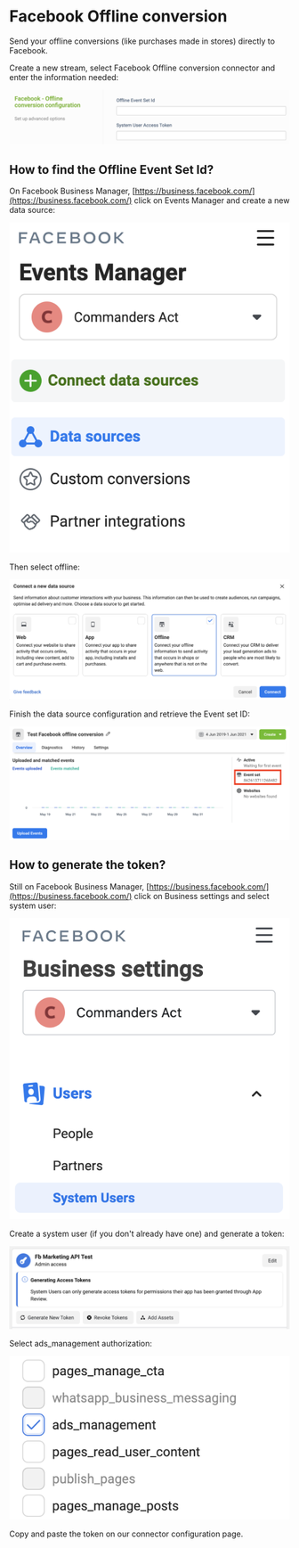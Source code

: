 # Facebook Offline conversion

Send your offline conversions (like purchases made in stores) directly to Facebook.

Create a new stream, select Facebook Offline conversion connector and enter the information needed:

![](<../../../.gitbook/assets/image (8) (1) (1).png>)

## How to find the Offline Event Set Id?

On Facebook Business Manager, [https://business.facebook.com/](https://business.facebook.com/) click on Events Manager and create a new data source:

![](<../../../.gitbook/assets/image (6) (1) (1) (1).png>)

Then select offline:

![](<../../../.gitbook/assets/image (7) (1) (1) (1) (1).png>)

Finish the data source configuration and retrieve the Event set ID:

![](<../../../.gitbook/assets/image (5) (1) (1) (1).png>)

## How to generate the token?

Still on Facebook Business Manager, [https://business.facebook.com/](https://business.facebook.com/) click on Business settings and select system user:

![](<../../../.gitbook/assets/image (2) (1) (1) (1) (1).png>)

Create a system user (if you don't already have one) and generate a token:

![](<../../../.gitbook/assets/image (3) (1) (1).png>)

Select ads\_management authorization:

![](<../../../.gitbook/assets/image (4) (1) (1).png>)

Copy and paste the token on our connector configuration page.
